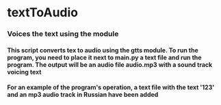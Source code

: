 # textToAudio
### Voices the text using the module

#### This script converts tex to audio using the gtts module. To run the program, you need to place it next to main.py a text file and run the program. The output will be an audio file audio.mp3 with a sound track voicing text

#### For an example of the program's operation, a text file with the text '123' and an mp3 audio track in Russian have been added
